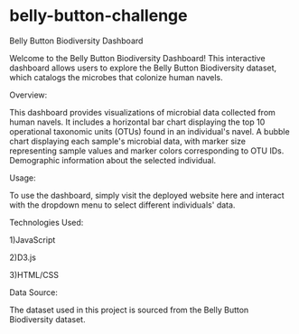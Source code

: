 # belly-button-challenge
Belly Button Biodiversity Dashboard

Welcome to the Belly Button Biodiversity Dashboard! This interactive dashboard allows users to explore the Belly Button Biodiversity dataset, which catalogs the microbes that colonize human navels.

Overview:

This dashboard provides visualizations of microbial data collected from human navels. It includes a horizontal bar chart displaying the top 10 operational taxonomic units (OTUs) found in an individual's navel.
A bubble chart displaying each sample's microbial data, with marker size representing sample values and marker colors corresponding to OTU IDs.
Demographic information about the selected individual.


Usage:

To use the dashboard, simply visit the deployed website here and interact with the dropdown menu to select different individuals' data.


Technologies Used:

1)JavaScript

2)D3.js

3)HTML/CSS

Data Source:

The dataset used in this project is sourced from the Belly Button Biodiversity dataset.
